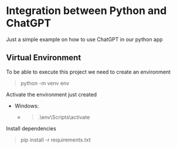 # Integration between Python and ChatGPT
Just a simple example on how to use ChatGPT in our python app

## Virtual Environment
To be able to execute this project we need to create an environment 
> python -m venv env

Activate the environment just created
- Windows:
  - >.\env\Scripts\activate

Install dependencies
> pip install -r requirements.txt
